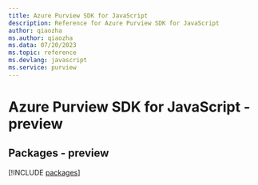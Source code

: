 ```yaml
---
title: Azure Purview SDK for JavaScript
description: Reference for Azure Purview SDK for JavaScript
author: qiaozha
ms.author: qiaozha
ms.data: 07/20/2023
ms.topic: reference
ms.devlang: javascript
ms.service: purview
---
```

# Azure Purview SDK for JavaScript - preview
## Packages - preview
[!INCLUDE [packages](purview-index.md)]